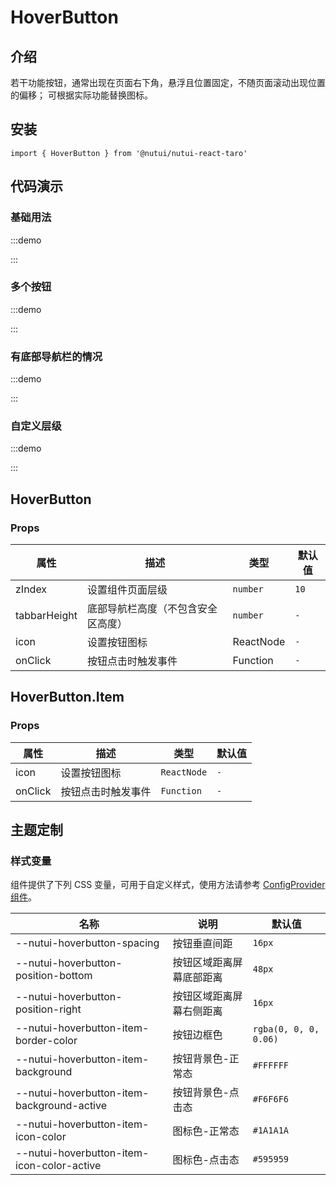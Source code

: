 # HoverButton

## 介绍

若干功能按钮，通常出现在页面右下角，悬浮且位置固定，不随页面滚动出现位置的偏移；
可根据实际功能替换图标。

## 安装

```tsx
import { HoverButton } from '@nutui/nutui-react-taro'
```

## 代码演示

### 基础用法

:::demo

<CodeBlock src='taro/demo1.tsx'></CodeBlock>

:::

### 多个按钮

:::demo

<CodeBlock src='taro/demo2.tsx'></CodeBlock>

:::

### 有底部导航栏的情况

:::demo

<CodeBlock src='taro/demo3.tsx'></CodeBlock>

:::

### 自定义层级

:::demo

<CodeBlock src='taro/demo4.tsx'></CodeBlock>

:::

## HoverButton

### Props

| 属性   | 描述             | 类型   | 默认值 |
| ------ | ---------------- | ------ | ------ |
| zIndex | 设置组件页面层级 | `number` | `10`     |
| tabbarHeight | 底部导航栏高度（不包含安全区高度）| `number` | `-` |
| icon    | 设置按钮图标       | ReactNode | `-`      |
| onClick | 按钮点击时触发事件 | Function  | `-`       |

## HoverButton.Item

### Props

| 属性    | 描述               | 类型      | 默认值 |
| ------- | ------------------ | --------- | ------ |
| icon    | 设置按钮图标       | `ReactNode` | `-`      |
| onClick | 按钮点击时触发事件 | `Function`  | `-`       |

## 主题定制

### 样式变量

组件提供了下列 CSS 变量，可用于自定义样式，使用方法请参考 [ConfigProvider 组件](#/zh-CN/component/configprovider)。

| 名称                                        | 说明                     | 默认值                |
| ------------------------------------------- | ------------------------ | --------------------- |
| \--nutui-hoverbutton-spacing                | 按钮垂直间距             | `16px`                |
| \--nutui-hoverbutton-position-bottom        | 按钮区域距离屏幕底部距离 | `48px`                |
| \--nutui-hoverbutton-position-right         | 按钮区域距离屏幕右侧距离 | `16px`                |
| \--nutui-hoverbutton-item-border-color      | 按钮边框色               | `rgba(0, 0, 0, 0.06)` |
| \--nutui-hoverbutton-item-background        | 按钮背景色-正常态        | `#FFFFFF`             |
| \--nutui-hoverbutton-item-background-active | 按钮背景色-点击态        | `#F6F6F6`             |
| \--nutui-hoverbutton-item-icon-color        | 图标色-正常态            | `#1A1A1A`             |
| \--nutui-hoverbutton-item-icon-color-active | 图标色-点击态            | `#595959`             |

